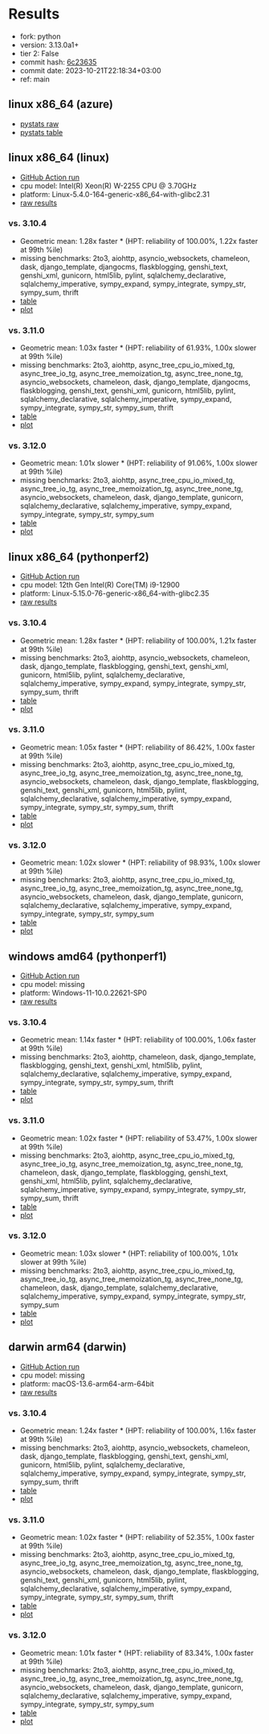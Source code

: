 # Results

- fork: python
- version: 3.13.0a1+
- tier 2: False
- commit hash: [6c23635](https://github.com/python/cpython/commit/6c23635)
- commit date: 2023-10-21T22:18:34+03:00
- ref: main

## linux x86_64 (azure)

- [pystats raw](bm-20231021-azure-x86_64-python-main-3.13.0a1%2B-6c23635-pystats.json)
- [pystats table](bm-20231021-azure-x86_64-python-main-3.13.0a1%2B-6c23635-pystats.md)

## linux x86_64 (linux)

- [GitHub Action run](https://github.com/faster-cpython/benchmarking/actions/runs/6600546763)
- cpu model: Intel(R) Xeon(R) W-2255 CPU @ 3.70GHz
- platform: Linux-5.4.0-164-generic-x86_64-with-glibc2.31
- [raw results](bm-20231021-linux-x86_64-python-main-3.13.0a1%2B-6c23635.json)

### vs. 3.10.4

- Geometric mean: 1.28x faster \* (HPT: reliability of 100.00%, 1.22x faster at 99th %ile)
- missing benchmarks: 2to3, aiohttp, asyncio_websockets, chameleon, dask, django_template, djangocms, flaskblogging, genshi_text, genshi_xml, gunicorn, html5lib, pylint, sqlalchemy_declarative, sqlalchemy_imperative, sympy_expand, sympy_integrate, sympy_str, sympy_sum, thrift
- [table](bm-20231021-linux-x86_64-python-main-3.13.0a1%2B-6c23635-vs-3.10.4.md)
- [plot](bm-20231021-linux-x86_64-python-main-3.13.0a1%2B-6c23635-vs-3.10.4.png)

### vs. 3.11.0

- Geometric mean: 1.03x faster \* (HPT: reliability of 61.93%, 1.00x slower at 99th %ile)
- missing benchmarks: 2to3, aiohttp, async_tree_cpu_io_mixed_tg, async_tree_io_tg, async_tree_memoization_tg, async_tree_none_tg, asyncio_websockets, chameleon, dask, django_template, djangocms, flaskblogging, genshi_text, genshi_xml, gunicorn, html5lib, pylint, sqlalchemy_declarative, sqlalchemy_imperative, sympy_expand, sympy_integrate, sympy_str, sympy_sum, thrift
- [table](bm-20231021-linux-x86_64-python-main-3.13.0a1%2B-6c23635-vs-3.11.0.md)
- [plot](bm-20231021-linux-x86_64-python-main-3.13.0a1%2B-6c23635-vs-3.11.0.png)

### vs. 3.12.0

- Geometric mean: 1.01x slower \* (HPT: reliability of 91.06%, 1.00x slower at 99th %ile)
- missing benchmarks: 2to3, aiohttp, async_tree_cpu_io_mixed_tg, async_tree_io_tg, async_tree_memoization_tg, async_tree_none_tg, asyncio_websockets, chameleon, dask, django_template, gunicorn, sqlalchemy_declarative, sqlalchemy_imperative, sympy_expand, sympy_integrate, sympy_str, sympy_sum
- [table](bm-20231021-linux-x86_64-python-main-3.13.0a1%2B-6c23635-vs-3.12.0.md)
- [plot](bm-20231021-linux-x86_64-python-main-3.13.0a1%2B-6c23635-vs-3.12.0.png)

## linux x86_64 (pythonperf2)

- [GitHub Action run](https://github.com/faster-cpython/benchmarking/actions/runs/6600546763)
- cpu model: 12th Gen Intel(R) Core(TM) i9-12900
- platform: Linux-5.15.0-76-generic-x86_64-with-glibc2.35
- [raw results](bm-20231021-pythonperf2-x86_64-python-main-3.13.0a1%2B-6c23635.json)

### vs. 3.10.4

- Geometric mean: 1.28x faster \* (HPT: reliability of 100.00%, 1.21x faster at 99th %ile)
- missing benchmarks: 2to3, aiohttp, asyncio_websockets, chameleon, dask, django_template, flaskblogging, genshi_text, genshi_xml, gunicorn, html5lib, pylint, sqlalchemy_declarative, sqlalchemy_imperative, sympy_expand, sympy_integrate, sympy_str, sympy_sum, thrift
- [table](bm-20231021-pythonperf2-x86_64-python-main-3.13.0a1%2B-6c23635-vs-3.10.4.md)
- [plot](bm-20231021-pythonperf2-x86_64-python-main-3.13.0a1%2B-6c23635-vs-3.10.4.png)

### vs. 3.11.0

- Geometric mean: 1.05x faster \* (HPT: reliability of 86.42%, 1.00x faster at 99th %ile)
- missing benchmarks: 2to3, aiohttp, async_tree_cpu_io_mixed_tg, async_tree_io_tg, async_tree_memoization_tg, async_tree_none_tg, asyncio_websockets, chameleon, dask, django_template, flaskblogging, genshi_text, genshi_xml, gunicorn, html5lib, pylint, sqlalchemy_declarative, sqlalchemy_imperative, sympy_expand, sympy_integrate, sympy_str, sympy_sum, thrift
- [table](bm-20231021-pythonperf2-x86_64-python-main-3.13.0a1%2B-6c23635-vs-3.11.0.md)
- [plot](bm-20231021-pythonperf2-x86_64-python-main-3.13.0a1%2B-6c23635-vs-3.11.0.png)

### vs. 3.12.0

- Geometric mean: 1.02x slower \* (HPT: reliability of 98.93%, 1.00x slower at 99th %ile)
- missing benchmarks: 2to3, aiohttp, async_tree_cpu_io_mixed_tg, async_tree_io_tg, async_tree_memoization_tg, async_tree_none_tg, asyncio_websockets, chameleon, dask, django_template, gunicorn, sqlalchemy_declarative, sqlalchemy_imperative, sympy_expand, sympy_integrate, sympy_str, sympy_sum
- [table](bm-20231021-pythonperf2-x86_64-python-main-3.13.0a1%2B-6c23635-vs-3.12.0.md)
- [plot](bm-20231021-pythonperf2-x86_64-python-main-3.13.0a1%2B-6c23635-vs-3.12.0.png)

## windows amd64 (pythonperf1)

- [GitHub Action run](https://github.com/faster-cpython/benchmarking/actions/runs/6600546763)
- cpu model: missing
- platform: Windows-11-10.0.22621-SP0
- [raw results](bm-20231021-pythonperf1-amd64-python-main-3.13.0a1%2B-6c23635.json)

### vs. 3.10.4

- Geometric mean: 1.14x faster \* (HPT: reliability of 100.00%, 1.06x faster at 99th %ile)
- missing benchmarks: 2to3, aiohttp, chameleon, dask, django_template, flaskblogging, genshi_text, genshi_xml, html5lib, pylint, sqlalchemy_declarative, sqlalchemy_imperative, sympy_expand, sympy_integrate, sympy_str, sympy_sum, thrift
- [table](bm-20231021-pythonperf1-amd64-python-main-3.13.0a1%2B-6c23635-vs-3.10.4.md)
- [plot](bm-20231021-pythonperf1-amd64-python-main-3.13.0a1%2B-6c23635-vs-3.10.4.png)

### vs. 3.11.0

- Geometric mean: 1.02x faster \* (HPT: reliability of 53.47%, 1.00x slower at 99th %ile)
- missing benchmarks: 2to3, aiohttp, async_tree_cpu_io_mixed_tg, async_tree_io_tg, async_tree_memoization_tg, async_tree_none_tg, chameleon, dask, django_template, flaskblogging, genshi_text, genshi_xml, html5lib, pylint, sqlalchemy_declarative, sqlalchemy_imperative, sympy_expand, sympy_integrate, sympy_str, sympy_sum, thrift
- [table](bm-20231021-pythonperf1-amd64-python-main-3.13.0a1%2B-6c23635-vs-3.11.0.md)
- [plot](bm-20231021-pythonperf1-amd64-python-main-3.13.0a1%2B-6c23635-vs-3.11.0.png)

### vs. 3.12.0

- Geometric mean: 1.03x slower \* (HPT: reliability of 100.00%, 1.01x slower at 99th %ile)
- missing benchmarks: 2to3, aiohttp, async_tree_cpu_io_mixed_tg, async_tree_io_tg, async_tree_memoization_tg, async_tree_none_tg, chameleon, dask, django_template, sqlalchemy_declarative, sqlalchemy_imperative, sympy_expand, sympy_integrate, sympy_str, sympy_sum
- [table](bm-20231021-pythonperf1-amd64-python-main-3.13.0a1%2B-6c23635-vs-3.12.0.md)
- [plot](bm-20231021-pythonperf1-amd64-python-main-3.13.0a1%2B-6c23635-vs-3.12.0.png)

## darwin arm64 (darwin)

- [GitHub Action run](https://github.com/faster-cpython/benchmarking/actions/runs/6600546763)
- cpu model: missing
- platform: macOS-13.6-arm64-arm-64bit
- [raw results](bm-20231021-darwin-arm64-python-main-3.13.0a1%2B-6c23635.json)

### vs. 3.10.4

- Geometric mean: 1.24x faster \* (HPT: reliability of 100.00%, 1.16x faster at 99th %ile)
- missing benchmarks: 2to3, aiohttp, asyncio_websockets, chameleon, dask, django_template, flaskblogging, genshi_text, genshi_xml, gunicorn, html5lib, pylint, sqlalchemy_declarative, sqlalchemy_imperative, sympy_expand, sympy_integrate, sympy_str, sympy_sum, thrift
- [table](bm-20231021-darwin-arm64-python-main-3.13.0a1%2B-6c23635-vs-3.10.4.md)
- [plot](bm-20231021-darwin-arm64-python-main-3.13.0a1%2B-6c23635-vs-3.10.4.png)

### vs. 3.11.0

- Geometric mean: 1.02x faster \* (HPT: reliability of 52.35%, 1.00x faster at 99th %ile)
- missing benchmarks: 2to3, aiohttp, async_tree_cpu_io_mixed_tg, async_tree_io_tg, async_tree_memoization_tg, async_tree_none_tg, asyncio_websockets, chameleon, dask, django_template, flaskblogging, genshi_text, genshi_xml, gunicorn, html5lib, pylint, sqlalchemy_declarative, sqlalchemy_imperative, sympy_expand, sympy_integrate, sympy_str, sympy_sum, thrift
- [table](bm-20231021-darwin-arm64-python-main-3.13.0a1%2B-6c23635-vs-3.11.0.md)
- [plot](bm-20231021-darwin-arm64-python-main-3.13.0a1%2B-6c23635-vs-3.11.0.png)

### vs. 3.12.0

- Geometric mean: 1.01x faster \* (HPT: reliability of 83.34%, 1.00x faster at 99th %ile)
- missing benchmarks: 2to3, aiohttp, async_tree_cpu_io_mixed_tg, async_tree_io_tg, async_tree_memoization_tg, async_tree_none_tg, asyncio_websockets, chameleon, dask, django_template, gunicorn, sqlalchemy_declarative, sqlalchemy_imperative, sympy_expand, sympy_integrate, sympy_str, sympy_sum
- [table](bm-20231021-darwin-arm64-python-main-3.13.0a1%2B-6c23635-vs-3.12.0.md)
- [plot](bm-20231021-darwin-arm64-python-main-3.13.0a1%2B-6c23635-vs-3.12.0.png)

